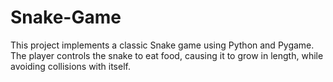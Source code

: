 # Snake-Game
This project implements a classic Snake game using Python and Pygame. The player controls the snake to eat food, causing it to grow in length, while avoiding collisions with itself.
